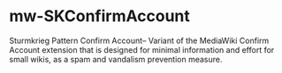 mw-SKConfirmAccount
===================

Sturmkrieg Pattern Confirm Account– Variant of the MediaWiki Confirm Account extension that is designed for minimal information and effort for small wikis, as a spam and vandalism prevention measure.

